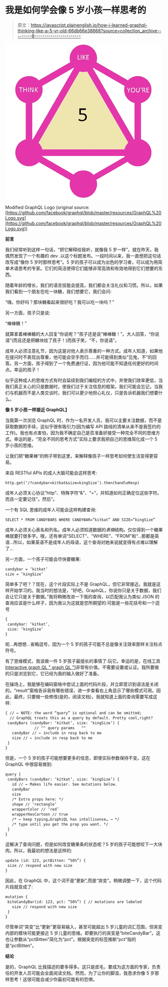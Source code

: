 # 我是如何学会像 5 岁小孩一样思考的

> 原文：<https://javascript.plainenglish.io/how-i-learned-graphql-thinking-like-a-5-yr-old-66db66e38668?source=collection_archive---------8----------------------->

![](img/49aa1cddec24d6c915102e447f25fbd7.png)

Modified GraphQL Logo (original source: [https://github.com/facebook/graphql/blob/master/resources/GraphQL%20Logo.svg](https://github.com/facebook/graphql/blob/master/resources/GraphQL%20Logo.svg))

**前言**

我们经常听到这样一句话，“把它解释给我听，就像我 5 岁一样”。就在昨天，我偶然发现了一个有趣的 dev .以这个标题发布。一段时间以来，我一直想把这句话改写成“像你 5 岁时那样思考”。5 岁的孩子可以成为出色的学习者，可以成为用简单术语思考的专家。它们的简洁使得它们能够非常高效和有效地得到它们想要的东西。

随着年龄的增长，我们的语言技能会提高，我们都会关注礼仪和习惯。所以，如果我们看到一个朋友在吃一块糖，我们想要它，我们会问:

“嗨，你好吗？那块糖看起来很好吃？我可以吃一块吗？”

另一方面，孩子只是说:

“棒棒糖！”

就算拿着棒棒糖的大人回复“你说呢？”孩子还是说“棒棒糖！”。大人回答，“你说请”(而且还是把糖块给了孩子！)而孩子笑，“不，你说请”。

成年人必须注意礼节，因为这是对他人表示尊重的一种方式。成年人知道，如果他在提问时不表现出尊重，他可能会空手而归……并可能得到类似“见鬼，不”的回答。另一方面，孩子得到了一个免费通行证，因为他可能不知道任何更好的时间点。幸运的孩子！

似乎这种成人的思维方式有时会延续到我们编程的方式中，并使我们效率更低，当我们真正关心的只是数据时，使我们过于关注信息的框架。我们可能会忘记，当我们与机器而不是人类交谈时，我们可以更少地担心礼仪，只是告诉机器我们想要什么。

**像 5 岁小孩一样接近 GraphQL】**

当我第一次浏览 GraphQL 时，作为一名开发人员，我可以主要关注数据，而不是获取数据的手续，这似乎很有吸引力(因为编写 API 路线的清单从来不是我签约的工作)。我也有点害怕，因为我不确定自己是否准备好接受一种完全不同的思维方式。幸运的是，“完全不同的思考方式”实际上要求我把自己的思维简化成一个 5 岁小孩的思维。

让我们把“糖果棒”的例子带到这里，来解释像孩子一样思考如何使生活变得更容易。

来自 RESTful APIs 的成人大脑可能会这样思考:

```
http.get(‘/?candybar=kitkat&size=kingSize’).then(handleResp)
```

成年人必须关心协议“http”、特殊字符“&”、“=”，并知道如何正确定位这些字符。而且一定要记住”。然后”。

一个有 SQL 思维的成年人可能会这样构建查询:

```
SELECT * FROM CANDYBARS WHERE CANDYBAR=”kitkat” AND SIZE=”kingSize”
```

成年人必须关心表名和列名。成年人必须知道数据的*表格*结构。仅仅得到一个糖果棒就要打很多字。哦，还有单词“SELECT”、“WHERE”、“FROM”和“…那都是英语…所以，如果英语不是成年人的母语，这个查询对她来说就变得有点难以理解了…

另一方面，一个孩子可能会尽快要糖果:

```
candybar = ‘kitkat’
size = ‘kingSize’
```

简单多了吧？？现在，这个片段实际上不是 GraphQL，但它非常接近。我就是这样开始学习的。我当时的想法是，“好吧，GraphQL，你说你只是关于数据，我们会让它只是关于数据。”我将稍微改进一下我的查询，以匹配我认为类似 JSON 的查询应该是什么样子，因为我认为这就是您所期望的:可能是一些花括号和一个逗号

```
{
 candybar: ‘kitkat’,
 size: ‘kingSize’
}
```

呃…再想想…省略逗号，因为一个 5 岁的孩子可能不总是像关注效率那样关注标点符号。

有了思维模式，我该做一件 5 岁孩子最擅长的事情了:玩它。幸运的是，在线工具[Interactive graph QL " graph QL "](https://graphiql-test.netlify.com/)]非常有价值。不需要设置或认证。我所要做的只是浏览到它，它已经为我的输入做好了准备。

在操场上，我能够在编码窗格中尝试上面的代码片段，并立即意识到语法是关闭的。“result”窗格告诉我有哪些错误，进一步查看右上角显示了哪些模式可用。因此，最终，只要做一些修改(是的，阅读文档)，我就知道上面的查询需要写成这样:

```
{ // ← NOTE: the word “query” is optional and can be omitted;
  // GraphQL treats this as a query by default. Pretty cool,right?
 candyBars (candyBar: ‘kitkat’, size: ‘kingSize’) { 
             // ^^ query params   ^^
   candyBar // ← include in resp back to me
   size // ← include in resp back to me
 }
}
```

但是，一个 5 岁的孩子可能想要更多的信息，即使实际参数保持不变。这在 GraphQL 中很容易做到:

```
query {
 candyBars (candyBar: ‘kitkat’, size: ‘kingSize’) { 
   id // ← Makes life easier. See mutations below.
   candyBar
   size
   /* Extra props here: */
   shape // ‘rectangle’
   wrapperColor // ‘red’
   wrapperHasCartoon // true
   /* ← keep typing…GraphiQL has intellisense… → */
   /* type until you get the prop you want. */
 }
}
```

这解决了查询问题，但是如何改变糖果条的状态呢？5 岁的孩子可能想咬下一大块肉。所以，我最初的想法是这样的:

```
update (id: 123, pctBitten: “50%”) {
 size // respond with new size
}
```

因此，在 GraphQL 中，这个词不是“更新”,而是“突变”。稍微调整一下，这个代码片段就变成了:

```
mutation {
 biteCandyBar(id: 123, pct: “50%”) { // mutations are labeled
   size // respond with new size
 }
}
```

尽管单词“突变”比“更新”更容易输入，甚至可能超出 5 岁儿童的词汇范围，但突变内部的模块可能更接近 5 岁儿童的思维。即要执行的突变是“biteCandyBar”。这也让参数从“pctBitten”简化为“pct”。根据突变的标签推断“pct”指的是“pctBitten”。

**结论**

是的，GraphQL 比我描述的要多得多。这只是皮毛，要成为这方面的专家，负责任的开发人员可能会全面阅读文档。然而，为了让你的脚湿，我恳求你像 5 岁那样思考！这很可能会减少你最初可能有的恐惧。